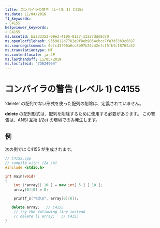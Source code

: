 ```yaml
---
title: コンパイラの警告 (レベル 1) C4155
ms.date: 11/04/2016
f1_keywords:
- C4155
helpviewer_keywords:
- C4155
ms.assetid: ba233353-09e3-4195-8127-13a27ddd8d70
ms.openlocfilehash: 9359012d7782e9f8eb9054cbcc7fa3d53b3c6697
ms.sourcegitcommit: 0cfc43f90a6cc8b97b24c42efcf5fb9c18762a42
ms.translationtype: MT
ms.contentlocale: ja-JP
ms.lasthandoff: 11/05/2019
ms.locfileid: "73624964"
---
```

# <a name="compiler-warning-level-1-c4155"></a>コンパイラの警告 (レベル 1) C4155

'delete' の配列でない形式を使った配列の削除は、定義されていません。

**delete** の配列形式は、配列を削除するために使用する必要があります。 この警告は、ANSI 互換 (/Za) の環境でのみ発生します。

## <a name="example"></a>例

次の例では C4155 が生成されます。

```cpp
// C4155.cpp
// compile with: /Za /W1
#include <stdio.h>

int main(void)
{
    int (*array)[ 10 ] = new int[ 5 ] [ 10 ];
    array[0][0] = 8;

    printf_s("%d\n", array[0][0]);

   delete array;   // C4155
    // try the following line instead
    // delete [] array;   // C4155
}
```